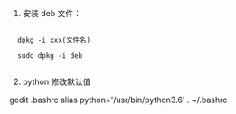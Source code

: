 
1. 安装 deb 文件：

```vbnet

  dpkg -i xxx(文件名)
  
  sudo dpkg -i deb
  
```
2. python 修改默认值
 
 gedit .bashrc
alias python='/usr/bin/python3.6'
 . ~/.bashrc  
 
